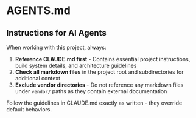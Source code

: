 # AGENTS.md

## Instructions for AI Agents

When working with this project, always:

1. **Reference CLAUDE.md first** - Contains essential project instructions, build system details, and architecture guidelines
2. **Check all markdown files** in the project root and subdirectories for additional context
3. **Exclude vendor directories** - Do not reference any markdown files under `vendor/` paths as they contain external documentation

Follow the guidelines in CLAUDE.md exactly as written - they override default behaviors.